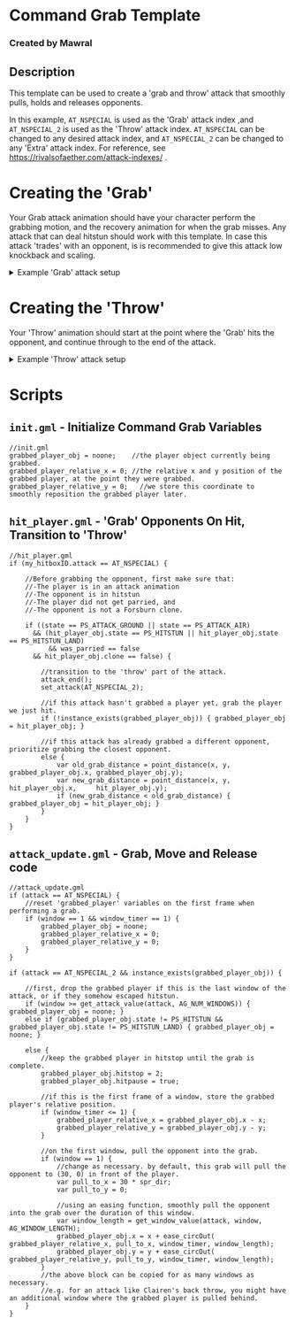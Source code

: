 # Command Grab Template
### Created by Mawral

## Description

This template can be used to create a 'grab and throw' attack that smoothly pulls, holds and releases opponents.

In this example, `AT_NSPECIAL` is used as the 'Grab' attack index ,and `AT_NSPECIAL_2` is used as the 'Throw' attack index. 
`AT_NSPECIAL` can be changed to any desired attack index, and `AT_NSPECIAL_2` can be changed to any 'Extra' attack index. For reference, see https://rivalsofaether.com/attack-indexes/ .

# Creating the 'Grab'
Your Grab attack animation should have your character perform the grabbing motion, and the recovery animation for when the grab misses. Any attack that can deal hitstun should work with this template.
In case this attack 'trades' with an opponent, is is recommended to give this attack low knockback and scaling.
<details>
  <summary>Example 'Grab' attack setup</summary>
 
  ```GML
//attacks/nspecial.gml
//a minimal 'grab' attack example with a single hitbox. 
//You can copy-paste this into your project to quickly test this template.

set_attack_value(AT_NSPECIAL, AG_CATEGORY, 2);
set_attack_value(AT_NSPECIAL, AG_SPRITE, sprite_get("nspecial"));
set_attack_value(AT_NSPECIAL, AG_HURTBOX_SPRITE, sprite_get("nspecial_hurt"));
set_attack_value(AT_NSPECIAL, AG_NUM_WINDOWS, 3);

//startup
set_window_value(AT_NSPECIAL, 1, AG_WINDOW_LENGTH, 8);
set_window_value(AT_NSPECIAL, 1, AG_WINDOW_ANIM_FRAMES, 1);
set_window_value(AT_NSPECIAL, 1, AG_WINDOW_SFX_FRAME, 4);

//active
set_window_value(AT_NSPECIAL, 2, AG_WINDOW_LENGTH, 6);
set_window_value(AT_NSPECIAL, 2, AG_WINDOW_ANIM_FRAMES, 1);
set_window_value(AT_NSPECIAL, 2, AG_WINDOW_ANIM_FRAME_START, 1);

//recovery
set_window_value(AT_NSPECIAL, 3, AG_WINDOW_LENGTH, 10);
set_window_value(AT_NSPECIAL, 3, AG_WINDOW_ANIM_FRAMES, 1);
set_window_value(AT_NSPECIAL, 3, AG_WINDOW_ANIM_FRAME_START, 2);
set_window_value(AT_NSPECIAL, 3, AG_WINDOW_HAS_WHIFFLAG, 1);

set_num_hitboxes(AT_NSPECIAL, 1);

//grab hitbox
set_hitbox_value(AT_NSPECIAL, 1, HG_WINDOW, 2);
set_hitbox_value(AT_NSPECIAL, 1, HG_LIFETIME, get_window_value(AT_NSPECIAL, 2, AG_WINDOW_LENGTH));
set_hitbox_value(AT_NSPECIAL, 1, HG_HITBOX_X, 30);
set_hitbox_value(AT_NSPECIAL, 1, HG_HITBOX_Y, -30);
set_hitbox_value(AT_NSPECIAL, 1, HG_PRIORITY, 3);
set_hitbox_value(AT_NSPECIAL, 1, HG_WIDTH, 60);
set_hitbox_value(AT_NSPECIAL, 1, HG_HEIGHT, 50);
set_hitbox_value(AT_NSPECIAL, 1, HG_DAMAGE, 2);
set_hitbox_value(AT_NSPECIAL, 1, HG_ANGLE, 45);
set_hitbox_value(AT_NSPECIAL, 1, HG_BASE_KNOCKBACK, 4);
set_hitbox_value(AT_NSPECIAL, 1, HG_HITSTUN_MULTIPLIER, 1);
set_hitbox_value(AT_NSPECIAL, 1, HG_BASE_HITPAUSE, 4);
set_hitbox_value(AT_NSPECIAL, 1, HG_HIT_SFX, asset_get("sfx_blow_weak3"));
  ```

</details>

# Creating the 'Throw'
Your 'Throw' animation should start at the point where the 'Grab' hits the opponent, and continue through to the end of the attack. 

<details>
  <summary>Example 'Throw' attack setup</summary>
 
  ```GML
//attacks/nspecial_2.gml
//a minimal 'throw' attack example with a single hitbox. 
//You can copy-paste this into your project to quickly test this template.

set_attack_value(AT_NSPECIAL_2, AG_CATEGORY, 2);
set_attack_value(AT_NSPECIAL_2, AG_SPRITE, sprite_get("nspecial"));
set_attack_value(AT_NSPECIAL_2, AG_HURTBOX_SPRITE, sprite_get("nspecial_hurt"));
set_attack_value(AT_NSPECIAL_2, AG_NUM_WINDOWS, 3);

//startup
set_window_value(AT_NSPECIAL_2, 1, AG_WINDOW_LENGTH, 15);
set_window_value(AT_NSPECIAL_2, 1, AG_WINDOW_ANIM_FRAMES, 1);
set_window_value(AT_NSPECIAL_2, 1, AG_WINDOW_SFX_FRAME, 4);

//active
set_window_value(AT_NSPECIAL_2, 2, AG_WINDOW_LENGTH, 3);
set_window_value(AT_NSPECIAL_2, 2, AG_WINDOW_ANIM_FRAMES, 1);
set_window_value(AT_NSPECIAL_2, 2, AG_WINDOW_ANIM_FRAME_START, 1);

//recovery
set_window_value(AT_NSPECIAL_2, 3, AG_WINDOW_LENGTH, 10);
set_window_value(AT_NSPECIAL_2, 3, AG_WINDOW_ANIM_FRAMES, 1);
set_window_value(AT_NSPECIAL_2, 3, AG_WINDOW_ANIM_FRAME_START, 2);
set_window_value(AT_NSPECIAL_2, 3, AG_WINDOW_HAS_WHIFFLAG, 1);

set_num_hitboxes(AT_NSPECIAL_2, 1);

//throw hitbox
set_hitbox_value(AT_NSPECIAL_2, 1, HG_WINDOW, 2);
set_hitbox_value(AT_NSPECIAL_2, 1, HG_LIFETIME, get_window_value(AT_NSPECIAL_2, 2, AG_WINDOW_LENGTH));
set_hitbox_value(AT_NSPECIAL_2, 1, HG_HITBOX_X, 30);
set_hitbox_value(AT_NSPECIAL_2, 1, HG_HITBOX_Y, -30);
set_hitbox_value(AT_NSPECIAL_2, 1, HG_PRIORITY, 3);
set_hitbox_value(AT_NSPECIAL_2, 1, HG_WIDTH, 60);
set_hitbox_value(AT_NSPECIAL_2, 1, HG_HEIGHT, 50);
set_hitbox_value(AT_NSPECIAL_2, 1, HG_DAMAGE, 8);
set_hitbox_value(AT_NSPECIAL_2, 1, HG_ANGLE, 45);
set_hitbox_value(AT_NSPECIAL_2, 1, HG_BASE_KNOCKBACK, 8);
set_hitbox_value(AT_NSPECIAL_2, 1, HG_KNOCKBACK_SCALING, 0.5);
set_hitbox_value(AT_NSPECIAL_2, 1, HG_BASE_HITPAUSE, 7);
set_hitbox_value(AT_NSPECIAL_2, 1, HG_HITPAUSE_SCALING, 0.3);
set_hitbox_value(AT_NSPECIAL_2, 1, HG_HIT_SFX, asset_get("sfx_blow_medium2"));
  ```

</details>

# Scripts
 
## `init.gml` - Initialize Command Grab Variables
```GML
//init.gml
grabbed_player_obj = noone;    //the player object currently being grabbed.
grabbed_player_relative_x = 0; //the relative x and y position of the grabbed player, at the point they were grabbed.
grabbed_player_relative_y = 0;   //we store this coordinate to smoothly reposition the grabbed player later.
```

## `hit_player.gml` - 'Grab' Opponents On Hit, Transition to 'Throw'
```GML
//hit_player.gml
if (my_hitboxID.attack == AT_NSPECIAL) {
	
	//Before grabbing the opponent, first make sure that:
	//-The player is in an attack animation
	//-The opponent is in hitstun
	//-The player did not get parried, and
	//-The opponent is not a Forsburn clone.

	if ((state == PS_ATTACK_GROUND || state == PS_ATTACK_AIR)
	  && (hit_player_obj.state == PS_HITSTUN || hit_player_obj.state == PS_HITSTUN_LAND)
    	  && was_parried == false
	  && hit_player_obj.clone == false) {
		
		//transition to the 'throw' part of the attack.
		attack_end();
		set_attack(AT_NSPECIAL_2);
		
		//if this attack hasn't grabbed a player yet, grab the player we just hit.
		if (!instance_exists(grabbed_player_obj)) { grabbed_player_obj = hit_player_obj; }
		
		//if this attack has already grabbed a different opponent, prioritize grabbing the closest opponent.
		else {
			var old_grab_distance = point_distance(x, y, grabbed_player_obj.x, grabbed_player_obj.y);
			var new_grab_distance = point_distance(x, y,     hit_player_obj.x,     hit_player_obj.y);
			if (new_grab_distance < old_grab_distance) { grabbed_player_obj = hit_player_obj; }
		}
	}
}
```

## `attack_update.gml` - Grab, Move and Release code
```GML
//attack_update.gml
if (attack == AT_NSPECIAL) {
	//reset 'grabbed_player' variables on the first frame when performing a grab.
    if (window == 1 && window_timer == 1) { 
    	grabbed_player_obj = noone; 
    	grabbed_player_relative_x = 0;
    	grabbed_player_relative_y = 0;
    }
}

if (attack == AT_NSPECIAL_2 && instance_exists(grabbed_player_obj)) {
	
	//first, drop the grabbed player if this is the last window of the attack, or if they somehow escaped hitstun.
	if (window >= get_attack_value(attack, AG_NUM_WINDOWS)) { grabbed_player_obj = noone; }
	else if (grabbed_player_obj.state != PS_HITSTUN && grabbed_player_obj.state != PS_HITSTUN_LAND) { grabbed_player_obj = noone; }

	else {
		//keep the grabbed player in hitstop until the grab is complete.
		grabbed_player_obj.hitstop = 2;
		grabbed_player_obj.hitpause = true;
		
		//if this is the first frame of a window, store the grabbed player's relative position.
		if (window_timer <= 1) {
			grabbed_player_relative_x = grabbed_player_obj.x - x;
			grabbed_player_relative_y = grabbed_player_obj.y - y;
		}
		 
		//on the first window, pull the opponent into the grab.
		if (window == 1) { 
			//change as necessary. by default, this grab will pull the opponent to (30, 0) in front of the player.
			var pull_to_x = 30 * spr_dir;
			var pull_to_y = 0;
			
			//using an easing function, smoothly pull the opponent into the grab over the duration of this window.
			var window_length = get_window_value(attack, window, AG_WINDOW_LENGTH);
			grabbed_player_obj.x = x + ease_circOut( grabbed_player_relative_x, pull_to_x, window_timer, window_length);
			grabbed_player_obj.y = y + ease_circOut( grabbed_player_relative_y, pull_to_y, window_timer, window_length);
		}
		//the above block can be copied for as many windows as necessary.
		//e.g. for an attack like Clairen's back throw, you might have an additional window where the grabbed player is pulled behind.
	}
}
```
